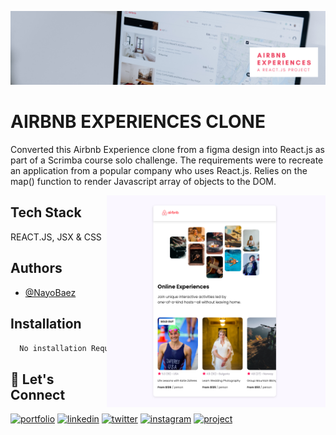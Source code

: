 [![MasterHead](https://raw.githubusercontent.com/NayoBaez/Airbnb-Experiences/master/GITHUB%20README%20BANNER%20AIRBNB%20CLONE.png)](https://nayobaez.com)

# AIRBNB EXPERIENCES CLONE

Converted this Airbnb Experience clone from a figma design into React.js as part of a Scrimba course solo challenge. The requirements were to recreate an application from a popular company who uses React.js. Relies on the map() function to render Javascript array of objects to the DOM.

<img align="right" alt="portfolio" width="350" src="https://raw.githubusercontent.com/NayoBaez/Airbnb-Experiences/master/AIRBNB%20CLONE.png"></img>

## Tech Stack

REACT.JS, JSX & CSS 



## Authors

- [@NayoBaez](https://www.github.com/nayobaez)


## Installation


```bash
  No installation Required
```
    
## 🔗 Let's Connect
[![portfolio](https://img.shields.io/badge/my_portfolio-000?style=for-the-badge&logo=ko-fi&logoColor=white)](https://nayobaez.com/)
[![linkedin](https://img.shields.io/badge/linkedin-0A66C2?style=for-the-badge&logo=linkedin&logoColor=white)](https://www.linkedin.com/nayobaezfeliz)
[![twitter](https://img.shields.io/badge/twitter-1DA1F2?style=for-the-badge&logo=twitter&logoColor=white)](https://twitter.com/nayobaez)
[![instagram](https://img.shields.io/badge/instagram-DE3C7C?style=for-the-badge&logo=instagram&logoColor=white)](https://instagram.com/nayobaez)
[![project](https://img.shields.io/badge/project_link-96C43A?style=for-the-badge&logo=tp-link&logoColor=white)](https://rococo-dieffenbachia-54b4fe.netlify.app/)

